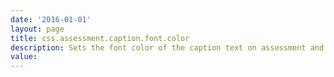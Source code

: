 ```yaml
---
date: '2016-01-01'
layout: page
title: css.assessment.caption.font.color
description: Sets the font color of the caption text on assessment and survey questionnaires.
value:  
---
```

